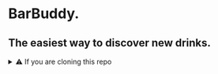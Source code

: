# BarBuddy.

The easiest way to discover new drinks.
---

<details>
<summary>⚠️ If you are cloning this repo</summary>
Be sure to install project dependencies before running for the first time by using:

```
npm i
```
to start the project, set up two terminal windows and cd into the barbuddy folder. Then run:
```
node backend/server.js
```

in one terminal, and in the other, run:
  
```
npm start
```

## Project Dependencies

- TailwindCSS ([Documentation](https://tailwindcss.com/docs/), [npm package](https://www.npmjs.com/package/tailwindcss))
- daisyUI ([Documentation](https://daisyui.com/docs/), [npm package](https://www.npmjs.com/package/daisyui))

